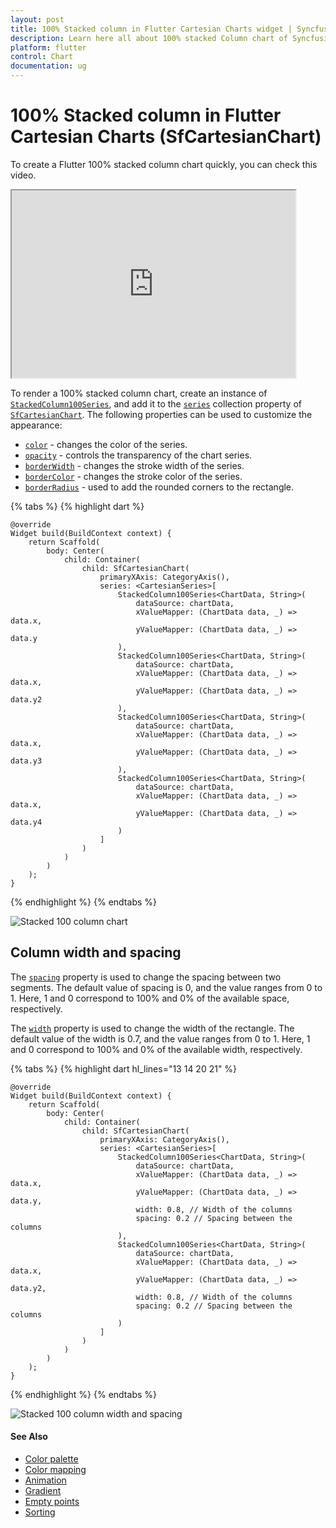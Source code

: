 ```yaml
---
layout: post
title: 100% Stacked column in Flutter Cartesian Charts widget | Syncfusion 
description: Learn here all about 100% stacked Column chart of Syncfusion Flutter Cartesian Charts (SfCartesianChart) widget and more.
platform: flutter
control: Chart
documentation: ug
---
```


# 100% Stacked column in Flutter Cartesian Charts (SfCartesianChart)

To create a Flutter 100% stacked column chart quickly, you can check this video.

<style>#flutter100stackedcolumnChartTutorial{width : 90% !important; height: 300px !important }</style>
<iframe id='flutter100stackedcolumnChartTutorial' src='https://www.youtube.com/embed/NCUDBD_ClHo'></iframe>

To render a 100% stacked column chart, create an instance of [`StackedColumn100Series`](https://pub.dev/documentation/syncfusion_flutter_charts/latest/charts/StackedColumn100Series-class.html), and add it to the [`series`](https://pub.dev/documentation/syncfusion_flutter_charts/latest/charts/XyDataSeries-class.html) collection property of [`SfCartesianChart`](https://pub.dev/documentation/syncfusion_flutter_charts/latest/charts/SfCartesianChart/SfCartesianChart.html). The following properties can be used to customize the appearance:

* [`color`](https://pub.dev/documentation/syncfusion_flutter_charts/latest/charts/ChartSeries/color.html) - changes the color of the series.
* [`opacity`](https://pub.dev/documentation/syncfusion_flutter_charts/latest/charts/ChartSeries/opacity.html) - controls the transparency of the chart series.
* [`borderWidth`](https://pub.dev/documentation/syncfusion_flutter_charts/latest/charts/ChartSeries/borderWidth.html) - changes the stroke width of the series.
* [`borderColor`](https://pub.dev/documentation/syncfusion_flutter_charts/latest/charts/BarSeries/borderColor.html) - changes the stroke color of the series.
* [`borderRadius`](https://pub.dev/documentation/syncfusion_flutter_charts/latest/charts/StackedColumnSeries/borderRadius.html) -  used to add the rounded corners to the rectangle.

{% tabs %}
{% highlight dart %} 
    
    @override
    Widget build(BuildContext context) {
        return Scaffold(
            body: Center(
                child: Container(
                    child: SfCartesianChart(
                        primaryXAxis: CategoryAxis(),
                        series: <CartesianSeries>[
                            StackedColumn100Series<ChartData, String>(
                                dataSource: chartData,
                                xValueMapper: (ChartData data, _) => data.x,
                                yValueMapper: (ChartData data, _) => data.y
                            ),
                            StackedColumn100Series<ChartData, String>(
                                dataSource: chartData,
                                xValueMapper: (ChartData data, _) => data.x,
                                yValueMapper: (ChartData data, _) => data.y2
                            ),
                            StackedColumn100Series<ChartData, String>(
                                dataSource: chartData,
                                xValueMapper: (ChartData data, _) => data.x,
                                yValueMapper: (ChartData data, _) => data.y3
                            ),
                            StackedColumn100Series<ChartData, String>(
                                dataSource: chartData,
                                xValueMapper: (ChartData data, _) => data.x,
                                yValueMapper: (ChartData data, _) => data.y4
                            )
                        ]
                    )
                )      
            )
        );
    }

{% endhighlight %}
{% endtabs %}

![Stacked 100 column chart](cartesian-chart-types-images/stacked_column_100.png)

## Column width and spacing

The [`spacing`](https://pub.dev/documentation/syncfusion_flutter_charts/latest/charts/StackedColumn100Series/spacing.html) property is used to change the spacing between two segments. The default value of spacing is 0, and the value ranges from 0 to 1. Here, 1 and 0 correspond to 100% and 0% of the available space, respectively.

The [`width`](https://pub.dev/documentation/syncfusion_flutter_charts/latest/charts/ColumnSeries/width.html) property is used to change the width of the rectangle. The default value of the width is 0.7, and the value ranges from 0 to 1. Here, 1 and 0 correspond to 100% and 0% of the available width, respectively.

{% tabs %}
{% highlight dart hl_lines="13 14 20 21" %} 
    
    @override
    Widget build(BuildContext context) {
        return Scaffold(
            body: Center(
                child: Container(
                    child: SfCartesianChart(
                        primaryXAxis: CategoryAxis(),
                        series: <CartesianSeries>[
                            StackedColumn100Series<ChartData, String>(
                                dataSource: chartData,
                                xValueMapper: (ChartData data, _) => data.x,
                                yValueMapper: (ChartData data, _) => data.y,
                                width: 0.8, // Width of the columns
                                spacing: 0.2 // Spacing between the columns
                            ),
                            StackedColumn100Series<ChartData, String>(
                                dataSource: chartData,
                                xValueMapper: (ChartData data, _) => data.x,
                                yValueMapper: (ChartData data, _) => data.y2,
                                width: 0.8, // Width of the columns
                                spacing: 0.2 // Spacing between the columns
                            )
                        ]
                    )
                )   
            )
        );
    }

{% endhighlight %}
{% endtabs %}

![Stacked 100 column width and spacing](cartesian-chart-types-images/stacked_column_100_size.png)

#### See Also

* [Color palette](/flutter/cartesian-charts/series-customization#color-palette) 
* [Color mapping](/flutter/cartesian-charts/series-customization#color-mapping-for-data-points)
* [Animation](/flutter/cartesian-charts/series-customization#animation)
* [Gradient](/flutter/cartesian-charts/series-customization#gradient-fill)
* [Empty points](/flutter/cartesian-charts/series-customization#empty-points)
* [Sorting](/flutter/cartesian-charts/series-customization#sorting)